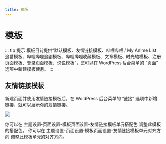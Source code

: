 ```yaml
---
title: 模版
---
```


# 模板 <Badge type="tip" text="v2.5.6" />

::: tip 提示
模板目前提供“默认模板、友情链接模板、哔哩哔哩 / My Anime List 追番模板、哔哩哔哩追剧模板、哔哩哔哩收藏模板、文章模板、时光轴模板、注册页面模板、登录页面模板、说说模板”，您可以在 WordPress 后台菜单的 “页面” 选项中新建模板使用。
:::

## 友情链接模板

新建页面并使用友情链接模板后，在 WordPress 后台菜单的 “链接” 选项中新增链接，就可以展示你的友情链接。

![](https://s.nmxc.ltd/fuukei_docs/sakurairo/setting/tp-friendlink.png)

你可以在 主题设置-页面设置-模板页面设置-友情链接模板单元搭配色 调整此模板的搭配色。
你可以在 主题设置-页面设置-模板页面设置-友情链接模板单元对齐方向 调整此模板单元的对齐方向。